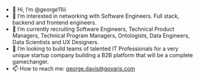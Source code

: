 - 👋 Hi, I’m @george11iii
- 👀 I’m interested in networking with Software Engineers.  Full stack, backend and frontend engineers.
- 🌱 I’m currently recruiting Software Engineers, Technical Product Managers, Technical Program Managers, Ontologists, Data Engineers, Data Scientists and UX Designers.
- 💞️ I’m looking to build teams of talented IT Professionals for a very unique startup company building a B2B platform that will be a complete gamechanger.
- 📫 How to reach me:  george.davis@govaris.com

<!---
george11iii/george11iii is a ✨ special ✨ repository because its `README.md` (this file) appears on your GitHub profile.
You can click the Preview link to take a look at your changes.
--->

